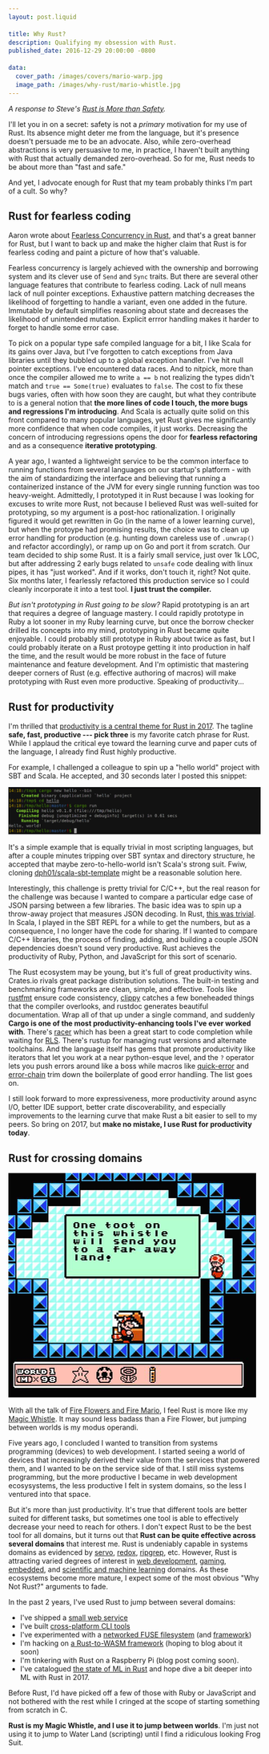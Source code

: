 ```yaml
---
layout: post.liquid

title: Why Rust?
description: Qualifying my obsession with Rust.
published_date: 2016-12-29 20:00:00 -0800

data:
  cover_path: /images/covers/mario-warp.jpg
  image_path: /images/why-rust/mario-whistle.jpg
---
```


*A response to Steve's [Rust is More than Safety](http://words.steveklabnik.com/rust-is-more-than-safety).*

I'll let you in on a secret: safety is not a *primary* motivation for my use of Rust. Its absence might deter me from the language, but it's presence doesn't persuade me to be an advocate. Also, while zero-overhead abstractions is very persuasive to me, in practice, I haven't built anything with Rust that actually demanded zero-overhead. So for me, Rust needs to be about more than "fast and safe."

And yet, I advocate enough for Rust that my team probably thinks I'm part of a cult. So why?

## Rust for fearless coding

Aaron wrote about [Fearless Concurrency in Rust](https://blog.rust-lang.org/2015/04/10/Fearless-Concurrency.html), and that's a great banner for Rust, but I want to back up and make the higher claim that Rust is for fearless coding and paint a picture of how that's valuable.

Fearless concurrency is largely achieved with the ownership and borrowing system and its clever use of `Send` and `Sync` traits. But there are several other language features that contribute to fearless coding. Lack of null means lack of null pointer exceptions. Exhaustive pattern matching decreases the likelihood of forgetting to handle a variant, even one added in the future. Immutable by default simplifies reasoning about state and decreases the likelihood of unintended mutation. Explicit errror handling makes it harder to forget to handle some error case.

To pick on a popular type safe compiled language for a bit, I like Scala for its gains over Java, but I've forgotten to catch exceptions from Java libraries until they bubbled up to a global exception handler. I've hit null pointer exceptions. I've encountered data races. And to nitpick, more than once the compiler allowed me to write `a == b` not realizing the types didn't match and `true == Some(true)` evaluates to `false`. The cost to fix these bugs varies, often with how soon they are caught, but what they contribute to is a general notion that **the more lines of code I touch, the more bugs and regressions I'm introducing**. And Scala is actually quite solid on this front compared to many popular languages, yet Rust gives me significantly more confidence that when code compiles, it just works. Decreasing the concern of introducing regressions opens the door for **fearless refactoring** and as a consequence **iterative prototyping**.

A year ago, I wanted a lightweight service to be the common interface to running functions from several languages on our startup's platform - with the aim of standardizing the interface and believing that running a containerized instance of the JVM for every single running function was too heavy-weight. Admittedly, I prototyped it in Rust because I was looking for excuses to write more Rust, not because I believed Rust was well-suited for prototyping, so my argument is a post-hoc rationalization. I originally figured it would get rewritten in Go (in the name of a lower learning curve), but when the protoype had promising results, the choice was to clean up error handling for production (e.g. hunting down careless use of `.unwrap()` and refactor accordingly), or ramp up on Go and port it from scratch. Our team decided to ship some Rust. It is a fairly small service, just over 1k LOC, but after addressing 2 early bugs related to `unsafe` code dealing with linux pipes, it has "just worked". And if it works, don't touch it, right? Not quite. Six months later, I fearlessly refactored this production service so I could cleanly incorporate it into a test tool. **I just trust the compiler.**

*But isn't prototyping in Rust going to be slow?* Rapid prototyping is an art that requires a degree of language mastery. I could rapidly prototype in Ruby a lot sooner in my Ruby learning curve, but once the borrow checker drilled its concepts into my mind, prototyping in Rust became quite enjoyable. I could probably still prototype in Ruby about twice as fast, but I could probably iterate on a Rust protoype getting it into production in half the time, and the result would be more robust in the face of future maintenance and feature development. And I'm optimistic that mastering deeper corners of Rust (e.g. effective authoring of macros) will make prototyping with Rust even more productive. Speaking of productivity...

## Rust for productivity

I'm thrilled that [productivity is a central theme for Rust in 2017](https://internals.rust-lang.org/t/roadmap-2017-productivity-learning-curve-and-expressiveness/4097). The tagline **safe, fast, productive --- pick three** is my favorite catch phrase for Rust. While I applaud the critical eye toward the learning curve and paper cuts of the language, I already find Rust highly productive.

For example, I challenged a colleague to spin up a "hello world" project with SBT and Scala. He accepted, and 30 seconds later I posted this snippet:

![Zero-to-Hello-World in 30 seconds](/images/why-rust/zero-to-hello.png)

It's a simple example that is equally trivial in most scripting languages, but after a couple minutes tripping over SBT syntax and directory structure, he accepted that maybe zero-to-hello-world isn't Scala's strong suit. Fwiw, cloning [dph01/scala-sbt-template](https://github.com/dph01/scala-sbt-template) might be a reasonable solution here.

Interestingly, this challenge is pretty trivial for C/C++, but the real reason for the challenge was because I wanted to compare a particular edge case of JSON parsing between a few libraries. The basic idea was to spin up a throw-away project that measures JSON decoding. In Rust, [this was trivial](https://gist.github.com/anowell/349b787d47b16297cb55a302fd777faa). In Scala, I played in the SBT REPL for a while to get the numbers, but as a consequence, I no longer have the code for sharing. If I wanted to compare C/C++ libraries, the process of finding, adding, and building a couple JSON dependencies doesn't sound very productive. Rust achieves the productivity of Ruby, Python, and JavaScript for this sort of scenario.

The Rust ecosystem may be young, but it's full of great productivity wins. Crates.io rivals great package distribution solutions. The built-in testing and benchmarking frameworks are clean, simple, and effective. Tools like [rustfmt](https://github.com/rust-lang-nursery/rustfmt) ensure code consistency, [clippy](https://github.com/Manishearth/rust-clippy) catches a few boneheaded things that the compiler overlooks, and rustdoc generates beautiful documentation. Wrap all of that up under a single command, and suddenly **Cargo is one of the most productivity-enhancing tools I've ever worked with**. There's [racer](https://github.com/phildawes/racer) which has been a great start to code completion while waiting for [RLS](https://github.com/jonathandturner/rls). There's rustup for managing rust versions and alternate toolchains. And the language itself has gems that promote productivity like iterators that let you work at a near python-esque level, and the `?` operator lets you push errors around like a boss while macros like [quick-error](https://crates.io/crates/quick-error) and [error-chain](https://crates.io/crates/error-chain) trim down the boilerplate of good error handling. The list goes on.

I still look forward to more expressiveness, more productivity around async I/O, better IDE support, better crate discoverability, and especially improvements to the learning curve that make Rust a bit easier to sell to my peers. So bring on 2017, but **make no mistake, I use Rust for productivity today**.

## Rust for crossing domains

<div class="float-right">
    <img title="Zero-to-Hello-World in 30 seconds" src="/images/why-rust/mario-whistle.jpg">
</div>

With all the talk of [Fire Flowers and Fire Mario](https://medium.com/@ag_dubs/fire-flowers-and-marios-marketing-rust-996b3fdbe8f3), I feel Rust is more like my [Magic Whistle](https://www.mariowiki.com/Warp_Whistle). It may sound less badass than a Fire Flower, but jumping between worlds is my modus operandi.

Five years ago, I concluded I wanted to transition from systems programming (devices) to web development. I started seeing a world of devices that increasingly derived their value from the services that powered them, and I wanted to be on the service side of that. I still miss systems programming, but the more productive I became in web development ecosysystems, the less productive I felt in system domains, so the less I ventured into that space.

But it's more than just productivity. It's true that different tools are better suited for different tasks, but sometimes one tool is able to effectively decrease your need to reach for others. I don't expect Rust to be the best tool for all domains, but it turns out that **Rust can be quite effective across several domains** that interest me. Rust is undeniably capable in systems domains as evidenced by [servo](https://servo.org/), [redox](https://en.wikipedia.org/wiki/Redox), [ripgrep](http://blog.burntsushi.net/ripgrep/), etc. However, Rust is attracting varied degrees of interest in [web development](http://www.arewewebyet.org/), [gaming](http://arewegameyet.com/), [embedded](http://www.rust-embedded.org/), and [scientific and machine learning](http://www.arewelearningyet.com/) domains. As these ecosystems become more mature, I expect some of the most obvious "Why Not Rust?" arguments to fade.

In the past 2 years, I've used Rust to jump between several domains:

- I've shipped a [small web service](https://github.com/algorithmiaio/langpacks)
- I've built [cross-platform CLI tools](https://github.com/algorithmiaio/algorithmia-cli)
- I've experimented with a [networked FUSE filesystem](https://github.com/anowell/algorithmia-fuse) (and [framework](https://github.com/anowell/netfuse))
- I'm hacking on [a Rust-to-WASM framework](https://github.com/anowell/quasar) (hoping to blog about it soon)
- I'm tinkering with Rust on a Raspberry Pi (blog post coming soon).
- I've catalogued [the state of ML in Rust](http://arewelearningyet.com/) and hope dive a bit deeper into ML with Rust in 2017.

Before Rust, I'd have picked off a few of those with Ruby or JavaScript and not bothered with the rest while I cringed at the scope of starting something from scratch in C.

**Rust is my Magic Whistle, and I use it to jump between worlds**. I'm just not using it to jump to Water Land (scripting) until I find a ridiculous looking Frog Suit.

